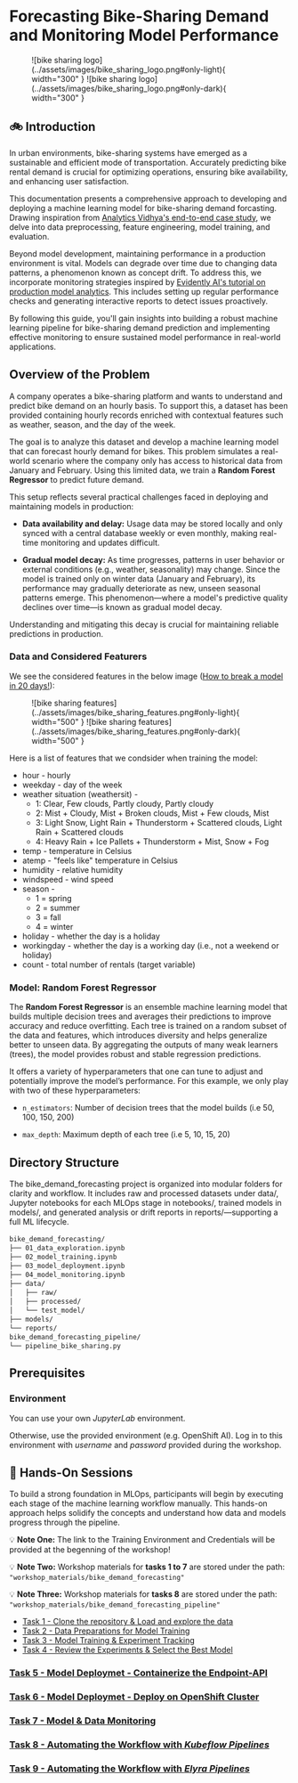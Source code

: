 # Forecasting Bike-Sharing Demand and Monitoring Model Performance

<!-- ![docs\assets\images\bike_sharing_logo.png](docs\assets\images\bike_sharing_logo.png) -->

<figure markdown>
  ![bike sharing logo](../assets/images/bike_sharing_logo.png#only-light){ width="300" }
  ![bike sharing logo](../assets/images/bike_sharing_logo.png#only-dark){ width="300" }
  <figcaption></figcaption>
</figure>


## 🚲 Introduction

In urban environments, bike-sharing systems have emerged as a sustainable and efficient mode of transportation. Accurately predicting bike rental demand is crucial for optimizing operations, ensuring bike availability, and enhancing user satisfaction.

This documentation presents a comprehensive approach to developing and deploying a machine learning model for bike-sharing demand forcasting. Drawing inspiration from [Analytics Vidhya's end-to-end case study](https://www.analyticsvidhya.com/blog/2023/05/end-to-end-case-study-bike-sharing-demand-prediction/), we delve into data preprocessing, feature engineering, model training, and evaluation. 

Beyond model development, maintaining performance in a production environment is vital. Models can degrade over time due to changing data patterns, a phenomenon known as concept drift. To address this, we incorporate monitoring strategies inspired by [Evidently AI's tutorial on production model analytics](https://www.evidentlyai.com/blog/tutorial-1-model-analytics-in-production). This includes setting up regular performance checks and generating interactive reports to detect issues proactively.

By following this guide, you'll gain insights into building a robust machine learning pipeline for bike-sharing demand prediction and implementing effective monitoring to ensure sustained model performance in real-world applications.

## Overview of the Problem
A company operates a bike-sharing platform and wants to understand and predict bike demand on an hourly basis. To support this, a dataset has been provided containing hourly records enriched with contextual features such as weather, season, and the day of the week.

The goal is to analyze this dataset and develop a machine learning model that can forecast hourly demand for bikes. This problem simulates a real-world scenario where the company only has access to historical data from January and February. Using this limited data, we train a **Random Forest Regressor** to predict future demand.

This setup reflects several practical challenges faced in deploying and maintaining models in production:

- **Data availability and delay:** Usage data may be stored locally and only synced with a central database weekly or even monthly, making real-time monitoring and updates difficult.

- **Gradual model decay:** As time progresses, patterns in user behavior or external conditions (e.g., weather, seasonality) may change. Since the model is trained only on winter data (January and February), its performance may gradually deteriorate as new, unseen seasonal patterns emerge. This phenomenon—where a model's predictive quality declines over time—is known as gradual model decay.
 
Understanding and mitigating this decay is crucial for maintaining reliable predictions in production.

### Data and Considered Featurers
We see the considered features in the below image ([How to break a model in 20 days!](https://www.evidentlyai.com/blog/tutorial-1-model-analytics-in-production)):

<figure markdown>
  ![bike sharing features](../assets/images/bike_sharing_features.png#only-light){ width="500" }
  ![bike sharing features](../assets/images/bike_sharing_features.png#only-dark){ width="500" }
  <figcaption></figcaption>
</figure>

Here is a list of features that we condsider when training the model:

- hour - hourly  
- weekday - day of the week
- weather situation (weathersit) - 
    - 1: Clear, Few clouds, Partly cloudy, Partly cloudy
    - 2: Mist + Cloudy, Mist + Broken clouds, Mist + Few clouds, Mist
    - 3: Light Snow, Light Rain + Thunderstorm + Scattered clouds, Light Rain + Scattered clouds
    - 4: Heavy Rain + Ice Pallets + Thunderstorm + Mist, Snow + Fog 
- temp - temperature in Celsius 
- atemp - "feels like" temperature in Celsius
- humidity - relative humidity
- windspeed - wind speed
- season -  
    - 1 = spring
    - 2 = summer
    - 3 = fall
    - 4 = winter 
- holiday - whether the day is a holiday
- workingday - whether the day is a working day (i.e., not a weekend or holiday)
- count - total number of rentals (target variable)

### Model: Random Forest Regressor 
The **Random Forest Regressor** is an ensemble machine learning model that builds multiple decision trees and averages their predictions to improve accuracy and reduce overfitting. Each tree is trained on a random subset of the data and features, which introduces diversity and helps generalize better to unseen data. By aggregating the outputs of many weak learners (trees), the model provides robust and stable regression predictions.

It offers a variety of hyperparameters that one can tune to adjust and potentially improve the model’s performance. 
For this example, we only play with two of these hyperparameters:

- ``n_estimators``:  Number of decision trees that the model builds (i.e 50, 100, 150, 200)

- ``max_depth``: Maximum depth of each tree (i.e 5, 10, 15, 20)

## Directory Structure

The bike_demand_forecasting project is organized into modular folders for clarity and workflow. It includes raw and processed datasets under data/, Jupyter notebooks for each MLOps stage in notebooks/, trained models in models/, and generated analysis or drift reports in reports/—supporting a full ML lifecycle.

```
bike_demand_forecasting/
├── 01_data_exploration.ipynb
├── 02_model_training.ipynb
├── 03_model_deployment.ipynb
├── 04_model_monitoring.ipynb
├── data/
│   ├── raw/
│   ├── processed/
│   └── test_model/
├── models/
└── reports/
bike_demand_forecasting_pipeline/
└── pipeline_bike_sharing.py
```

## Prerequisites

### Environment
You can use your own *JupyterLab* environment.

Otherwise, use the provided environment (e.g. OpenShift AI). 
Log in to this environment with *username* and *password* provided during the workshop.

## 📘 Hands-On Sessions
To build a strong foundation in MLOps, participants will begin by executing each stage of the machine learning workflow manually. This hands-on approach helps solidify the concepts and understand how data and models progress through the pipeline.

💡 **Note One:** The link to the Training Environment and Credentials will be provided at the begenning of the workshop!

💡 **Note Two:** Workshop materials for **tasks 1 to 7** are stored under the path: ``"workshop_materials/bike_demand_forecasting"``

💡 **Note Three:** Workshop materials for **tasks 8** are stored under the path: ``"workshop_materials/bike_demand_forecasting_pipeline"``

* [Task 1 - Clone the repository & Load and explore the data](tasks/task1.md)
* [Task 2 - Data Preparations for Model Training](tasks/task2.md)
* [Task 3 - Model Training & Experiment Tracking](tasks/task3.md)
* [Task 4 - Review the Experiments & Select the Best Model](tasks/task4.md)
### [Task 5 - Model Deploymet - Containerize the Endpoint-API](tasks/task5.md)
### [Task 6 - Model Deploymet - Deploy on OpenShift Cluster](tasks/task6.md)
### [Task 7 - Model & Data Monitoring](tasks/task7.md)
### [Task 8 - Automating the Workflow with ***Kubeflow Pipelines***](tasks/task8_kubeflow.md)
### [Task 9 - Automating the Workflow with ***Elyra Pipelines***](tasks/task9_elyra.md)


